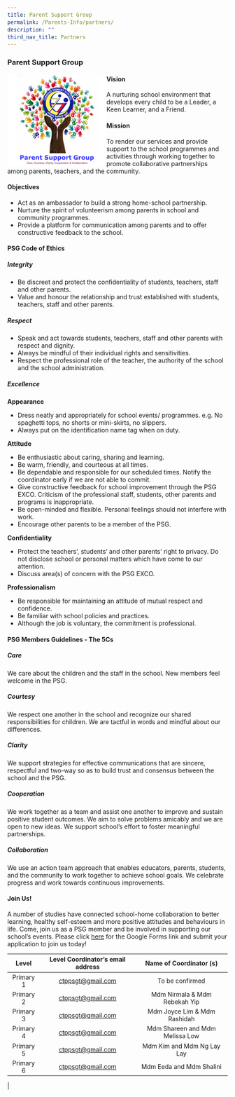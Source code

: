 ```yaml
---
title: Parent Support Group
permalink: /Parents-Info/partners/
description: ""
third_nav_title: Partners
---
```

### Parent Support Group

<img src="/images/PSGLogo2.png" 
     style="width:45%" align=left>

#### Vision
A nurturing school environment that develops every child to be a Leader, a Keen Learner, and a Friend.

#### Mission
To render our services and provide support to the school programmes and activities through working together to promote collaborative partnerships among parents, teachers, and the community.

#### Objectives
* Act as an ambassador to build a strong home-school partnership.
* Nurture the spirit of volunteerism among parents in school and community programmes.
* Provide a platform for communication among parents and to offer constructive feedback to the school.

#### PSG Code of Ethics
##### Integrity
*   Be discreet and protect the confidentiality of students, teachers, staff and other parents.
*   Value and honour the relationship and trust established with students, teachers, staff and other parents.

##### Respect
*   Speak and act towards students, teachers, staff and other parents with respect and dignity.
*   Always be mindful of their individual rights and sensitivities.
*   Respect the professional role of the teacher, the authority of the school and the school administration.

##### Excellence
**Appearance**
*   Dress neatly and appropriately for school events/ programmes. e.g. No spaghetti tops, no shorts or mini-skirts, no slippers.
*   Always put on the identification name tag when on duty.

**Attitude**
*   Be enthusiastic about caring, sharing and learning.
*   Be warm, friendly, and courteous at all times.
*   Be dependable and responsible for our scheduled times. Notify the coordinator early if we are not able to commit.
*   Give constructive feedback for school improvement through the PSG EXCO. Criticism of the professional staff, students, other parents and programs is inappropriate.
*   Be open-minded and flexible. Personal feelings should not interfere with work.
*   Encourage other parents to be a member of the PSG.

**Confidentiality**
*   Protect the teachers’, students’ and other parents’ right to privacy. Do not disclose school or personal matters which have come to our attention.
*   Discuss area(s) of concern with the PSG EXCO.

**Professionalism**
*   Be responsible for maintaining an attitude of mutual respect and confidence.
*   Be familiar with school policies and practices.
*   Although the job is voluntary, the commitment is professional.

#### PSG Members Guidelines - The 5Cs
##### Care
We care about the children and the staff in the school. New members feel welcome in the PSG.

##### Courtesy
We respect one another in the school and recognize our shared responsibilities for children. We are tactful in words and mindful about our differences.

##### Clarity
We support strategies for effective communications that are sincere, respectful and two-way so as to build trust and consensus between the school and the PSG.

##### Cooperation
We work together as a team and assist one another to improve and sustain positive student outcomes. We aim to solve problems amicably and we are open to new ideas. We support school’s effort to foster meaningful partnerships.

##### Collaboration
We use an action team approach that enables educators, parents, students, and the community to work together to achieve school goals. We celebrate progress and work towards continuous improvements.

#### Join Us!
A number of studies have connected school-home collaboration to better learning, healthy self-esteem and more positive attitudes and behaviours in life. Come, join us as a PSG member and be involved in supporting our school’s events. Please click [here](https://goo.gl/forms/WjLh2oGBNjzhjsBt2%C2%A0) for the Google Forms link and submit your application to join us today!

| Level | Level Coordinator’s email address | Name of Coordinator (s) |
|:---:|:---:|:---:|
| Primary 1 | [ctppsgt@gmail.com](ctppsgt@gmail.com) | To be confirmed |
| Primary 2 | [ctppsgt@gmail.com](ctppsgt@gmail.com) | Mdm Nirmala & Mdm Rebekah Yip |
| Primary 3 | [ctppsgt@gmail.com](ctppsgt@gmail.com) | Mdm Joyce Lim & Mdm Rashidah |
| Primary 4 | [ctppsgt@gmail.com](ctppsgt@gmail.com) | Mdm Shareen and Mdm Melissa Low |
| Primary 5 | [ctppsgt@gmail.com](ctppsgt@gmail.com) | Mdm Kim and Mdm Ng Lay Lay |
| Primary 6 | [ctppsgt@gmail.com](ctppsgt@gmail.com) | Mdm Eeda and Mdm Shalini |
|